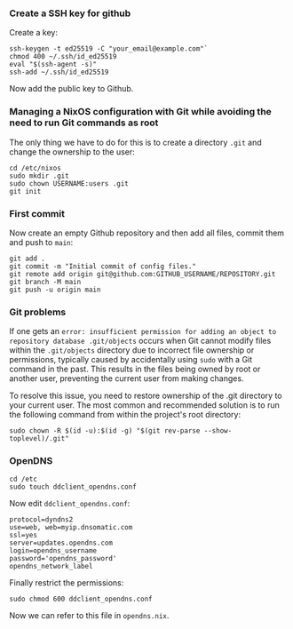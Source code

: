
### Create a SSH key for github 

Create a key:

```
ssh-keygen -t ed25519 -C "your_email@example.com"`
chmod 400 ~/.ssh/id_ed25519
eval "$(ssh-agent -s)"
ssh-add ~/.ssh/id_ed25519
```  

Now add the public key to Github.

### Managing a NixOS configuration with Git while avoiding the need to run Git commands as root

The only thing we have to do for this is to create a directory `.git` and change the ownership to the user:

```
cd /etc/nixos
sudo mkdir .git
sudo chown USERNAME:users .git
git init
```

### First commit

Now create an empty Github repository and then add all files, commit them and push to `main`:

```
git add .
git commit -m "Initial commit of config files."
git remote add origin git@github.com:GITHUB_USERNAME/REPOSITORY.git
git branch -M main
git push -u origin main
```
### Git problems

If one gets an `error: insufficient permission for adding an object to repository database .git/objects` occurs when Git cannot modify files within the `.git/objects` directory due to incorrect file ownership or permissions, typically caused by accidentally using `sudo` with a Git command in the past. This results in the files being owned by root or another user, preventing the current user from making changes.

To resolve this issue, you need to restore ownership of the .git directory to your current user. The most common and recommended solution is to run the following command from within the project's root directory:

```
sudo chown -R $(id -u):$(id -g) "$(git rev-parse --show-toplevel)/.git"
```

### OpenDNS

```
cd /etc
sudo touch ddclient_opendns.conf
```

Now edit `ddclient_opendns.conf`:

```
protocol=dyndns2
use=web, web=myip.dnsomatic.com
ssl=yes
server=updates.opendns.com
login=opendns_username
password='opendns_password'
opendns_network_label
```
Finally restrict the permissions:

```
sudo chmod 600 ddclient_opendns.conf
```

Now we can refer to this file in `opendns.nix`.